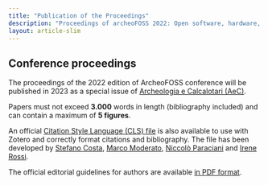 ```yaml
---
title: "Publication of the Proceedings"
description: "Proceedings of archeoFOSS 2022: Open software, hardware, processes, data and formats in archaeological research"
layout: article-slim
---
```


## Conference proceedings

The proceedings of the 2022 edition of ArcheoFOSS conference will be published in 2023 as a special issue of [Archeologia e Calcalotari (AeC)](http://www.archcalc.cnr.it/).

Papers must not exceed **3.000** words in length (bibliography included) and can contain a maximum of **5 figures**.

An official [Citation Style Language (CLS) file](archeologia-e-calcolatori.csl) is also available to use with Zotero and correctly format citations and bibliography. The file has been developed by [Stefano Costa](mailto:stefano.costa@cultura.gov.it), [Marco Moderato](mailto:marco.moderato@gmail.com), [Niccolò Paraciani](mailto:nicolo.paraciani@cnr.it) and [Irene Rossi](mailto:irene.rossi@cnr.it).

The official editorial guidelines for authors are available [in PDF format](AeC-editorial-guidelines.pdf).
